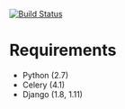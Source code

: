 [![Build Status](https://travis-ci.org/beproud/bpnotify.svg?branch=master)](https://travis-ci.org/beproud/bpnotify)

# Requirements

* Python (2.7)
* Celery (4.1)
* Django (1.8, 1.11)
